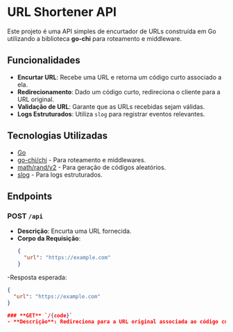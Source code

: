 # URL Shortener API

Este projeto é uma API simples de encurtador de URLs construída em Go utilizando a biblioteca **go-chi** para roteamento e middleware.

## Funcionalidades

- **Encurtar URL**: Recebe uma URL e retorna um código curto associado a ela.
- **Redirecionamento**: Dado um código curto, redireciona o cliente para a URL original.
- **Validação de URL**: Garante que as URLs recebidas sejam válidas.
- **Logs Estruturados**: Utiliza `slog` para registrar eventos relevantes.

## Tecnologias Utilizadas

- [Go](https://golang.org/)
- [go-chi/chi](https://github.com/go-chi/chi) - Para roteamento e middlewares.
- [math/rand/v2](https://pkg.go.dev/math/rand) - Para geração de códigos aleatórios.
- [slog](https://pkg.go.dev/log/slog) - Para logs estruturados.

## Endpoints

### **POST** `/api`
- **Descrição**: Encurta uma URL fornecida.
- **Corpo da Requisição**:
  ```json
  {
    "url": "https://example.com"
  }
-Resposta esperada:
  ```json
  {
    "url": "https://example.com"
  }

### **GET** `/{code}`
- **Descrição**: Redireciona para a URL original associada ao código curto fornecido.